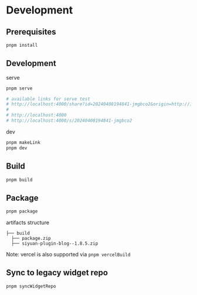 # Development

## Prerequisites

```bash
pnpm install
```

## Development

serve

```bash
pnpm serve

# available links for serve test
# http://localhost:4000/share?id=20240408194841-jmgbco2&origin=http://192.168.3.3:6806&isSsr=false
#
# http://localhost:4000
# http://localhost:4000/s/20240408194841-jmgbco2
```

dev

```bash
pnpm makeLink
pnpm dev
```

## Build

```bash
pnpm build
```

## Package

```bash
pnpm package
```

artifacts structure

```
├── build
  ├── package.zip
  ├── siyuan-plugin-blog--1.8.5.zip
```

Note: vercel is also supported via `pnpm vercelBuild`

## Sync to legacy widget repo

```bash
pnpm syncWidgetRepo
```